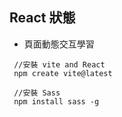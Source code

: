 ## React 狀態
*  頁面動態交互學習

```
 //安裝 vite and React 
 npm create vite@latest 
```

```
 //安裝 Sass
 npm install sass -g
```


